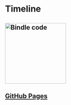 # Timeline

## <img src="https://ci.appveyor.com/api/projects/status/github/NimbleFish/timeline?svg=true" width=200 alt="Bindle code" />

## <a href="https://nimblefish.github.io/timeline/">GitHub Pages</a>